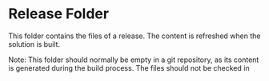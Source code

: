 # Release Folder

This folder contains the files of a release. The content is refreshed when the solution is built.

Note: This folder should normally be empty in a git repository, as its content is generated during the build process. The files should not be checked in

